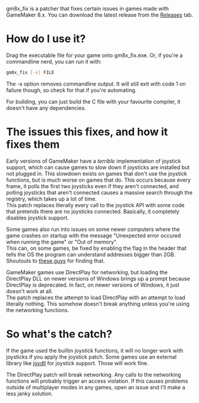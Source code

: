 gm8x_fix is a patcher that fixes certain issues in games made with
GameMaker 8.x. You can download the latest release from the
[Releases](https://github.com/skyfloogle/gm8x_fix/releases/latest) tab.

# How do I use it?
Drag the executable file for your game onto gm8x_fix.exe. Or, if you're a
commandline nerd, you can run it with:
```bash
gm8x_fix [-s] FILE
```
The -s option removes commandline output. It will still exit with code 1 on
failure though, so check for that if you're automating.

For building, you can just build the C file with your favourite compiler, it
doesn't have any dependencies.

# The issues this fixes, and how it fixes them
Early versions of GameMaker have a *terrible* implementation of joystick
support, which can cause games to slow down if joysticks are installed but not
plugged in. This slowdown exists on games that don't use the joystick
functions, but is much worse on games that do. This occurs because every frame,
it polls the first two joysticks even if they aren't connected, and polling
joysticks that aren't connected causes a massive search through the registry,
which takes up a lot of time.<br/>
This patch replaces literally every call to the joystick API with some code
that pretends there are no joysticks connected. Basically, it completely
disables joystick support.

Some games also run into issues on some newer computers where the game crashes
on startup with the message "Unexpected error occured when running the game" or
"Out of memory".<br/>
This can, on some games, be fixed by enabling the flag in the header that tells
the OS the program can understand addresses bigger than 2GB. Shoutouts to
[these guys](https://iwannacommunity.com/forum/index.php@topic=2308.msg16505.html)
for finding that.

GameMaker games use DirectPlay for networking, but loading the DirectPlay DLL
on newer versions of Windows brings up a prompt because DirectPlay is
deprecated. In fact, on newer versions of Windows, it just doesn't work at all.<br/>
The patch replaces the attempt to load DirectPlay with an attempt to load
literally nothing. This somehow doesn't break anything unless you're using the
networking functions.

# So what's the catch?
If the game used the builtin joystick functions, it will no longer work with
joysticks if you apply the joystick patch. Some games use an external library
like [joydll](http://gmc.yoyogames.com/index.php?showtopic=495788)
for joystick support. Those will work fine.

The DirectPlay patch will break networking. Any calls to the networking
functions will probably trigger an access violation. If this causes problems
outside of multiplayer modes in any games, open an issue and I'll make a less
janky solution.
